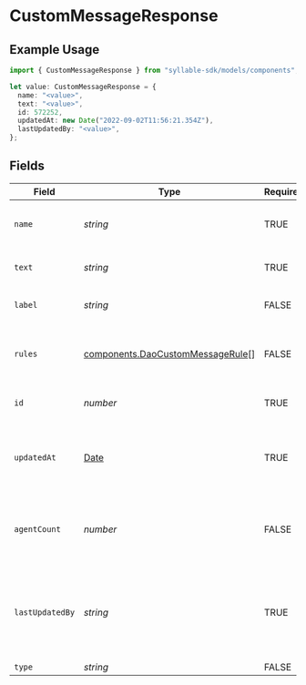 # CustomMessageResponse

## Example Usage

```typescript
import { CustomMessageResponse } from "syllable-sdk/models/components";

let value: CustomMessageResponse = {
  name: "<value>",
  text: "<value>",
  id: 572252,
  updatedAt: new Date("2022-09-02T11:56:21.354Z"),
  lastUpdatedBy: "<value>",
};
```

## Fields

| Field                                                                                         | Type                                                                                          | Required                                                                                      | Description                                                                                   |
| --------------------------------------------------------------------------------------------- | --------------------------------------------------------------------------------------------- | --------------------------------------------------------------------------------------------- | --------------------------------------------------------------------------------------------- |
| `name`                                                                                        | *string*                                                                                      | TRUE                                                                            | The name of the custom message                                                                |
| `text`                                                                                        | *string*                                                                                      | TRUE                                                                            | The text of the custom message                                                                |
| `label`                                                                                       | *string*                                                                                      | FALSE                                                                            | The label of the custom message                                                               |
| `rules`                                                                                       | [components.DaoCustomMessageRule](/sdk-docs/models/components/daocustommessagerule)[]          | FALSE                                                                            | Rules for time-specific message variants                                                      |
| `id`                                                                                          | *number*                                                                                      | TRUE                                                                            | The ID of the custom message                                                                  |
| `updatedAt`                                                                                   | [Date](https://developer.mozilla.org/en-US/docs/Web/JavaScript/Reference/Global_Objects/Date) | TRUE                                                                            | Timestamp of the most recent update to the custom message                                     |
| `agentCount`                                                                                  | *number*                                                                                      | FALSE                                                                            | The number of agents using the custom message                                                 |
| `lastUpdatedBy`                                                                               | *string*                                                                                      | TRUE                                                                            | The email address of the user who most recently updated the custom message                    |
| `type`                                                                                        | *string*                                                                                      | FALSE                                                                            | N/A                                                                                           |